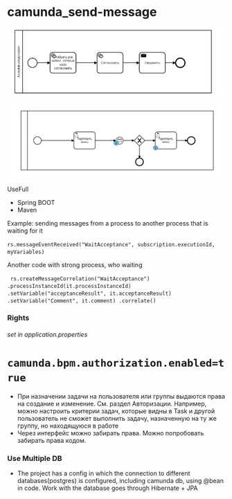 # camunda_send-message

![Alt text](src/main/resources/bpmn/acceptanceApplication.png)

![Alt text](src/main/resources/bpmn/ApproveAcc.png)

UseFull
* Spring BOOT  
*  Maven

Example:
sending messages from a process to another process that is waiting for it

 `rs.messageEventReceived("WaitAcceptance", subscription.executionId, myVariables)`
 
 Another code with strong process, who waiting
 
 `
rs.createMessageCorrelation("WaitAcceptance")
.processInstanceId(it.processInstanceId)
.setVariable("acceptanceResult", it.acceptanceResult)
.setVariable("Comment", it.comment)
.correlate()`

### Rights
###### set in application.properties
# `camunda.bpm.authorization.enabled=true` 

- При назначении задачи на пользователя или группы выдаются права на
 создание и изменение. См. раздел Авторизации. Например, можно
 настроить критерии задач, которые видны в Task и другой пользователь
 не сможет выполнить задачу, назначенную на ту же группу, но
 находящуюся в работе
- Через интерфейс можно забирать права. Можно попробовать забирать права кодом.

### Use Multiple DB
- The project has a config in which the connection to different
  databases(postgres) is configured, including camunda db, using @bean
  in code. Work with the database goes through Hibernate + JPA